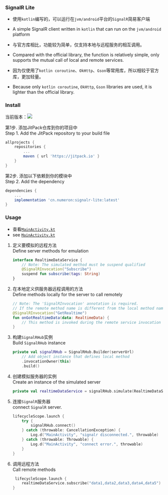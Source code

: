 ### SignalR Lite 

* 使用`kotlin`编写的，可以运行在`jvm/android`平台的`SignalR`简易客户端
* A simple SignalR client written in `kotlin` that can run on the `jvm/android` platform


* 与官方库相比，功能较为简单，仅支持本地与远程服务的相互调用。
* Compared with the official library, the function is relatively simple, only supports the mutual call of local and remote services.


* 因为仅使用了`kotlin coroutine`、`OkHttp`、`Gson`等常用库，所以相较于官方库，更加轻量。
* Because only `kotlin coroutine`, `OkHttp`, `Gson` libraries are used, it is lighter than the official library.

### Install
当前版本：[![](https://jitpack.io/v/cn.numeron/signalr-lite.svg)](https://jitpack.io/#cn.numeron/signalr-lite)

第1步. 添加JitPack仓库到你的项目中  
Step 1. Add the JitPack repository to your build file  
```groovy
allprojects {
    repositories {
        ...
        maven { url 'https://jitpack.io' }
    }
}
```
第2步. 添加以下依赖到你的模块中  
Step 2. Add the dependency
```groovy
dependencies {
    ...
    implementation 'cn.numeron:signalr-lite:latest'
}
```

### Usage

* 查看[`MainActivity.kt`](https://github.com/xiazunyang/signalr-lite/blob/master/example/signalr-lite-demo/app/src/main/java/cn/numeron/app/signalrlite/MainActivity.kt)
* see [`MainActivity.kt`](https://github.com/xiazunyang/signalr-lite/blob/master/example/signalr-lite-demo/app/src/main/java/cn/numeron/app/signalrlite/MainActivity.kt)

1. 定义要模拟的远程方法  
   Define server methods for emulation
    ```kotlin
    interface RealtimeDataService {
        // Note: The simulated method must be suspend qualified
        @SignalRInvocation("Subscribe")
        suspend fun subscribe(tags: String)
    }
    ```

2. 在本地定义供服务器远程调用的方法  
   Define methods locally for the server to call remotely
   ```kotlin
   // Note: The 'SignalRInvocation' annotation is required.
   // If the remote method name is different from the local method name, you can specify it through the parameter
   @SignalRInvocation("GetRealtime")
   fun onGotRealtimeData(data: RealtimeData) {
       // This method is invoked during the remote service invocation
   }
    ```

3. 构建`SignalRHub`实例  
   Build `SignalRHub` instance
    ```kotlin
    private val signalRHub = SignalRHub.Builder(serverUrl)
        // Add object instance that defines local method
        .invocationOwner(this)
        .build()
    ```

4. 创建模拟服务器的实例  
   Create an instance of the simulated server
    ```kotlin
    private val realtimeDataService = signalRHub.simulate(RealtimeDataService::class.java)
    ```

5. 连接`SignalR`服务器  
   connect `SignalR` server.
    ```kotlin
    lifecycleScope.launch {
        try {
            signalRHub.connect()
        } catch (throwable: CancellationException) {
            Log.d("MainActivity", "signalr disconnected.", throwable)
        } catch (throwable: Throwable) {
            Log.d("MainActivity", "connect error.", throwable)
        }
    }
    ```

6. 调用远程方法  
   Call remote methods
    ```kotlin
     lifecycleScope.launch {
        realtimeDataService.subscribe("data1,data2,data3,data4,data5")
    }
    ```